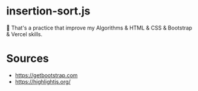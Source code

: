 # insertion-sort.js

🌴 That's a practice that improve my Algorithms & HTML & CSS & Bootstrap & Vercel skills.

# Sources

- https://getbootstrap.com
- https://highlightjs.org/

